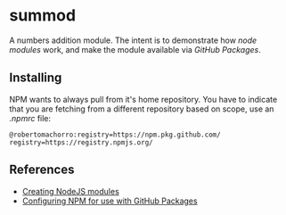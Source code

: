 # summod

A numbers addition module. The intent is to demonstrate how _node modules_ work, and make the module available via _GitHub Packages_.

## Installing

NPM wants to always pull from it's home repository. You have to indicate that you are fetching from a different repository based on scope, use an *.npmrc* file:

```
@robertomachorro:registry=https://npm.pkg.github.com/
registry=https://registry.npmjs.org/
```

## References

* [Creating NodeJS modules](https://docs.npmjs.com/creating-node-js-modules)
* [Configuring NPM for use with GitHub Packages](https://help.github.com/en/packages/using-github-packages-with-your-projects-ecosystem/configuring-npm-for-use-with-github-packages)
